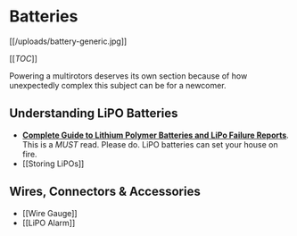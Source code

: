 # Batteries

[[/uploads/battery-generic.jpg]]

[[_TOC_]]

Powering a multirotors deserves its own section because of how unexpectedly complex this subject can be for a newcomer.

## Understanding LiPO Batteries

* **[Complete Guide to Lithium Polymer Batteries and LiPo Failure Reports](http://www.rcgroups.com/forums/showthread.php?t=209187)**. This is a *MUST* read. Please do. LiPO batteries can set your house on fire.
* [[Storing LiPOs]]

## Wires, Connectors & Accessories

* [[Wire Gauge]]
* [[LiPO Alarm]]

